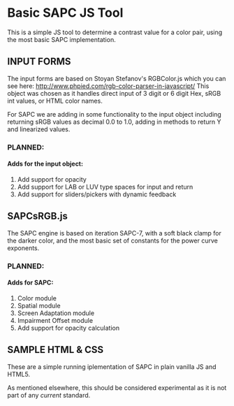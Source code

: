 # Basic SAPC JS Tool

This is a simple JS tool to determine a contrast value for a color pair, using the most basic SAPC implementation.

## INPUT FORMS
The input forms are based on Stoyan Stefanov's RGBColor.js which you can see here: http://www.phpied.com/rgb-color-parser-in-javascript/
This object was chosen as it handles direct input of 3 digit or 6 digit Hex, sRGB int values, or HTML color names. 

For SAPC we are adding in some functionality to the input object including returning sRGB values as decimal 0.0 to 1.0, adding in methods to return Y and linearized values.

### PLANNED:
#### Adds for the input object:
1. Add support for opacity
2. Add support for LAB or LUV type spaces for input and return
3. Add support for sliders/pickers with dynamic feedback

## SAPCsRGB.js
The SAPC engine is based on iteration SAPC-7, with a soft black clamp for the darker color, and the most basic set of constants for the power curve exponents.

### PLANNED:
#### Adds for SAPC:
1. Color module
2. Spatial module
3. Screen Adaptation module
4. Impairment Offset module
5. Add support for opacity calculation

## SAMPLE HTML & CSS
These are a simple running iplementation of SAPC in plain vanilla JS and HTML5.

As mentioned elsewhere, this should be considered experimental as it is not part of any *current* standard.

